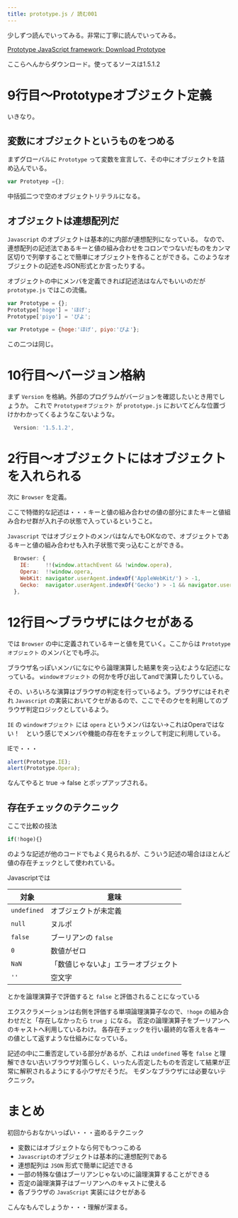 ```yaml
---
title: prototype.js / 読む001
---
```


少しずつ読んでいってみる。非常に丁寧に読んでいってみる。

[Prototype JavaScript framework: Download Prototype](http://www.prototypejs.org/download)

ここらへんからダウンロード。使ってるソースは1.5.1.2


9行目〜Prototypeオブジェクト定義
================================================================================
いきなり。

変数にオブジェクトというものをつめる
--------------------------------------------------------------------------------
まずグローバルに `Prototype` って変数を宣言して、その中にオブジェクトを詰め込んでいる。

```javascript
var Prototyep ={};
```

中括弧二つで空のオブジェクトリテラルになる。

オブジェクトは連想配列だ
--------------------------------------------------------------------------------
`Javascript` のオブジェクトは基本的に内部が連想配列になっている。
なので、連想配列の記述法であるキーと値の組み合わせをコロンでつないだものをカンマ区切りで列挙することで簡単にオブジェクトを作ることができる。このようなオブジェクトの記述をJSON形式とか言ったりする。

オブジェクトの中にメンバを定義できれば記述法はなんでもいいのだが `prototype.js` ではこの流儀。

```javascript
var Prototype = {};
Prototype['hoge'] = 'ほげ';
Prototype['piyo'] = 'ぴよ';
```


```javascript
var Prototype = {hoge:'ほげ', piyo:'ぴよ'};
```

この二つは同じ。

10行目〜バージョン格納
================================================================================
まず `Version` を格納。外部のプログラムがバージョンを確認したいとき用でしょうか。
これで `Prototypeオブジェクト` が `prototype.js` においてどんな位置づけかわかってくるようなこないような。

```javascript
  Version: '1.5.1.2',
```

2行目〜オブジェクトにはオブジェクトを入れられる
================================================================================
次に `Browser` を定義。

ここで特徴的な記述は・・・キーと値の組み合わせの値の部分にまたキーと値組み合わせ群が入れ子の状態で入っているということ。

`Javascript` ではオブジェクトのメンバはなんでもOKなので、オブジェクトであるキーと値の組み合わせも入れ子状態で突っ込むことができる。

```javascript
  Browser: {
    IE:     !!(window.attachEvent && !window.opera),
    Opera:  !!window.opera,
    WebKit: navigator.userAgent.indexOf('AppleWebKit/') > -1,
    Gecko:  navigator.userAgent.indexOf('Gecko') > -1 && navigator.userAgent.indexOf('KHTML') == -1
  },
```

12行目〜ブラウザにはクセがある
================================================================================
では `Browser` の中に定義されているキーと値を見ていく。ここからは `Prototypeオブジェクト` のメンバとでも呼ぶ。

ブラウザ名っぽいメンバになにやら論理演算した結果を突っ込むような記述になっている。
`windowオブジェクト` の何かを呼び出してandで演算したりしている。

その、いろいろな演算はブラウザの判定を行っているよう。ブラウザにはそれぞれ `Javascript` の実装においてクセがあるので、ここでそのクセを利用してのブラウザ判定ロジックとしているよう。

`IE` の `windowオブジェクト` には `opera` というメンバはない→これはOperaではない！　という感じでメンバや機能の存在をチェックして判定に利用している。

IEで・・・

```javascript
alert(Prototype.IE);
alert(Prototype.Opera);
```

なんてやると true → false とポップアップされる。

存在チェックのテクニック
--------------------------------------------------------------------------------
ここで比較の技法

```javascript
if(!hoge){}
```

のような記述が他のコードでもよく見られるが、こういう記述の場合はほとんど値の存在チェックとして使われている。

Javascriptでは

| 対象      | 意味                                     |
| --------- | ------------------------------------ |
| `undefined` | オブジェクトが未定義                 |
| `null`      | ヌルポ                               |
| `false`     | ブーリアンの `false`                    |
| `0`         | 数値がゼロ                           |
| `NaN`       | 「数値じゃないよ」エラーオブジェクト |
| ``''``        | 空文字                               |

とかを論理演算子で評価すると `false` と評価されることになっている

エクスクラメーションは右側を評価する単項論理演算子なので、`!hoge` の組み合わせだと「存在しなかったら `true` 」になる。
否定の論理演算子をブーリアンへのキャストへ利用しているわけ。
各存在チェックを行い最終的な答えを各キーの値として返すような仕組みになっている。

記述の中に二重否定している部分があるが、これは `undefined` 等を `false` と理解できない古いブラウザ対策らしく、いったん否定したものを否定して結果が正常に解釈されるようにする小ワザだそうだ。
モダンなブラウザには必要ないテクニック。

まとめ
================================================================================

初回からおなかいっぱい・・・盗めるテクニック

- 変数にはオブジェクトなら何でもつっこめる
- `Javascript`のオブジェクトは基本的に連想配列である
- 連想配列は `JSON` 形式で簡単に記述できる
- 一部の特殊な値はブーリアンじゃないのに論理演算することができる
- 否定の論理演算子はブーリアンへのキャストに使える
- 各ブラウザの `JavaScript` 実装にはクセがある

こんなもんでしょうか・・・理解が深まる。

